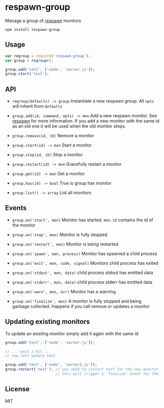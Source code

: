 # respawn-group

Manage a group of [respawn](https://github.com/mafintosh/respawn) monitors

	npm install respawn-group

## Usage

``` js
var regroup = require('respawn-group');
var group = regroup();

group.add('test', ['node', 'server.js']);
group.start('test');
```

## API

* `regroup(defaults) -> group` Instantiate a new respawn group. All `opts` will inherit from `defaults`

* `group.add(id, command, opts) -> mon` Add a new respawn monitor. See [respawn](https://github.com/mafintosh/respawn) for more information. If you add a new monitor with the same id as an old one it will be used when the old monitor stops.

* `group.remove(id, cb)` Remove a monitor

* `group.start(id) -> mon` Start a monitor

* `group.stop(id, cb)` Stop a monitor

* `group.restart(id) -> mon` Gracefully restart a monitor

* `group.get(id) -> mon` Get a monitor

* `group.has(id) -> bool` True is group has monitor

* `group.list() -> array` List all monitors

## Events

* `group.on('start', mon)` Monitor has started. `mon.id` contains the id of the monitor

* `group.on('stop', mon)` Monitor is fully stopped

* `group.on('restart', mon)` Monitor is being restarted

* `group.on('spawn', mon, process)` Monitor has spawned a child process

* `group.on('exit', mon, code, signal)` Monitors child process has exited

* `group.on('stdout', mon, data)` child process stdout has emitted data

* `group.on('stderr', mon, data)` child process stderr has emitted data

* `group.on('warn', mon, err)` Monitor has a warning

* `group.on('finalize', mon)` A monitor is fully stopped and being garbage collected. Happens if you call remove or updates a monitor

## Updating existing monitors

To update an existing monitor simply add it again with the same id

``` js
group.add('test', ['node', 'server.js']);

// ... wait a bit ...
// now lets update test

group.add('test', ['node', 'server2.js']);
group.restart('test'); // you need to restart test for the new monitor to take over
                       // this will trigger a 'finalize' event for the old monitor
```

## License

MIT